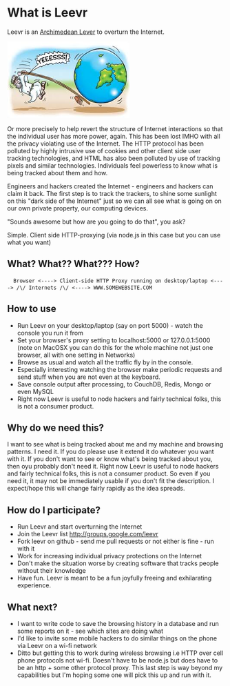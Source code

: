 # What is Leevr

Leevr is an [Archimedean Lever](http://www.goodreads.com/quotes/show/16830 "Give me a place to stand, and a lever long enough, and I will move the world")  to overturn the Internet.  

![Image of Archimedes and Lever](./etc/archimedeanpoint.jpg "Photo credit: http://cartoonstudio.files.wordpress.com")

Or more precisely to help revert the structure of Internet interactions so that the individual user has more power, again.  This has been lost IMHO with all the privacy violating use of the Internet. The HTTP protocol has been polluted by highly intrusive use of cookies and other client side user tracking technologies, and HTML has also been polluted by use of tracking pixels and similar technologies.  Individuals feel powerless to know what is being tracked about them and how.

Engineers and hackers created the Internet - engineers and hackers can claim it back.
The first step is to track the trackers, to shine some sunlight on this "dark side of the Internet" just so we can all see what is going on on our own private property, our computing devices.

"Sounds awesome but how are you going to do that", you ask? 

Simple. Client side HTTP-proxying (via node.js in this case but you can use what you want) 

## What? What?? What??? How?  

      Browser <----> Client-side HTTP Proxy running on desktop/laptop <----> /\/ Internets /\/ <----> WWW.SOMEWEBSITE.COM

## How to use

* Run Leevr on your desktop/laptop (say on port 5000) - watch the console you run it from 
* Set your browser's proxy setting to localhost:5000 or 127.0.0.1:5000 (note on MacOSX you can do this for the whole machine not just one browser, all with one setting in Networks)
* Browse as usual and watch all the traffic fly by in the console.
* Especially interesting watching the browser make periodic requests and send stuff when you are not even at the keyboard.
* Save console output after processing, to CouchDB, Redis, Mongo or even MySQL
* Right now Leevr is useful to node hackers and fairly technical folks, this is not a consumer product.

## Why do we need this?

I want to see what is being tracked about me and my machine and browsing patterns.  I need it.  If you do please use it extend it do whatever you want with it. If you don't want to see or know what's being tracked about you, then oyu probably don't need it.
Right now Leevr is useful to node hackers and fairly technical folks, this is not a consumer product.  So even if you need it, it may not be immediately usable if you don't fit the description.  I expect/hope this will change fairly rapidly as the idea spreads.

## How do I participate?

* Run Leevr and start overturning the Internet
* Join the Leevr list http://groups.google.com/leevr
* Fork leevr on github - send me pull requests or not either is fine - run with it
* Work for increasing individual privacy protections on the Internet
* Don't make the situation worse by creating software that tracks people without their knowledge 
* Have fun.  Leevr is meant to be a fun joyfully freeing and exhilarating experience.

## What next?

* I want to write code to save the browsing history in a database and run some reports on it - see which sites are doing what
* I'd like to invite some mobile hackers to do similar things on the phone via Leevr on a wi-fi network
* Ditto but getting this to work during wireless browsing i.e HTTP over cell phone protocols not wi-fi. Doesn't have to be node.js but does have to be an http + some other protocol proxy. This last step is way beyond my capabilities but I'm hoping some one will pick this up and run with it.

